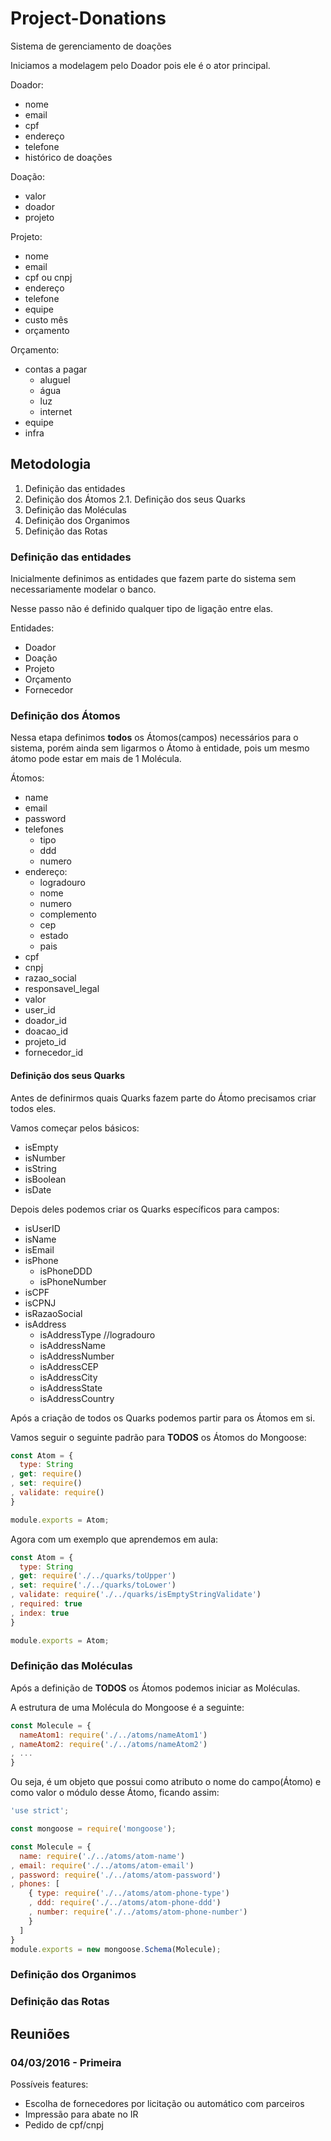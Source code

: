 # Project-Donations

Sistema de gerenciamento de doações

Iniciamos a modelagem pelo Doador pois ele é o ator principal.

Doador:
- nome
- email
- cpf
- endereço
- telefone
- histórico de doações

Doação:
- valor
- doador
- projeto

Projeto:
- nome
- email
- cpf ou cnpj
- endereço
- telefone
- equipe
- custo mês
- orçamento

Orçamento:
- contas a pagar
  + aluguel
  + água
  + luz
  + internet
- equipe
- infra


## Metodologia

1. Definição das entidades
2. Definição dos Átomos
  2.1. Definição dos seus Quarks
3. Definição das Moléculas
4. Definição dos Organimos
5. Definição das Rotas

### Definição das entidades

Inicialmente definimos as entidades que fazem parte do sistema sem necessariamente modelar o banco.

Nesse passo não é definido qualquer tipo de ligação entre elas.

Entidades:

- Doador
- Doação
- Projeto
- Orçamento
- Fornecedor

### Definição dos Átomos

Nessa etapa definimos **todos** os Átomos(campos) necessários para o sistema, porém ainda sem ligarmos o Átomo à entidade, pois um mesmo átomo pode estar em mais de 1 Molécula.

Átomos:

- name
- email
- password
- telefones
  - tipo
  - ddd
  - numero
- endereço: 
  - logradouro
  - nome
  - numero
  - complemento
  - cep
  - estado
  - pais
- cpf
- cnpj
- razao_social
- responsavel_legal
- valor
- user_id
- doador_id
- doacao_id
- projeto_id
- fornecedor_id


#### Definição dos seus Quarks

Antes de definirmos quais Quarks fazem parte do Átomo precisamos criar todos eles.

Vamos começar pelos básicos:

- isEmpty
- isNumber
- isString
- isBoolean
- isDate

Depois deles podemos criar os Quarks específicos para campos:

- isUserID
- isName
- isEmail
- isPhone
  + isPhoneDDD
  + isPhoneNumber
- isCPF
- isCPNJ
- isRazaoSocial
- isAddress
  + isAddressType //logradouro
  + isAddressName
  + isAddressNumber
  + isAddressCEP
  + isAddressCity
  + isAddressState
  + isAddressCountry

Após a criação de todos os Quarks podemos partir para os Átomos em si.

Vamos seguir o seguinte padrão para **TODOS** os Átomos do Mongoose:

```js
const Atom = {
  type: String
, get: require()
, set: require()
, validate: require()
}

module.exports = Atom;
```

Agora com um exemplo que aprendemos em aula:

```js
const Atom = {
  type: String
, get: require('./../quarks/toUpper')
, set: require('./../quarks/toLower')
, validate: require('./../quarks/isEmptyStringValidate')
, required: true
, index: true
}

module.exports = Atom;
```

### Definição das Moléculas

Após a definição de **TODOS** os Átomos podemos iniciar as Moléculas.

A estrutura de uma Molécula do Mongoose é a seguinte:

```js
const Molecule = {
  nameAtom1: require('./../atoms/nameAtom1')
, nameAtom2: require('./../atoms/nameAtom2')
, ...
}
```

Ou seja, é um objeto que possui como atributo o nome do campo(Átomo) e como valor o módulo desse Átomo, ficando assim:

```js
'use strict';

const mongoose = require('mongoose');

const Molecule = {
  name: require('./../atoms/atom-name')
, email: require('./../atoms/atom-email')
, password: require('./../atoms/atom-password')
, phones: [
    { type: require('./../atoms/atom-phone-type')
    , ddd: require('./../atoms/atom-phone-ddd')
    , number: require('./../atoms/atom-phone-number')
    }
  ]
}
module.exports = new mongoose.Schema(Molecule);
```

### Definição dos Organimos

### Definição das Rotas

## Reuniões

### 04/03/2016 - Primeira

Possíveis features:

- Escolha de fornecedores por licitação ou automático com parceiros
- Impressão para abate no IR
- Pedido de cpf/cnpj



